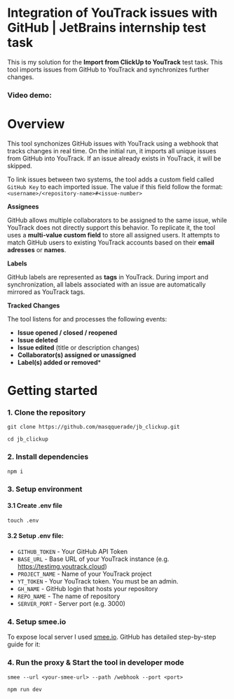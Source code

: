 # Integration of YouTrack issues with GitHub | JetBrains internship test task
This is my solution for the **Import from ClickUp to YouTrack** test task. This tool imports issues from GitHub to YouTrack and synchronizes further changes.

### Video demo:

# Overview
This tool synchonizes GitHub issues with YouTrack using a webhook that tracks changes in real time.
On the initial run, it imports all unique issues from GitHub into YouTrack.
If an issue already exists in YouTrack, it will be skipped.

To link issues between two systems, the tool adds a custom field called `GitHub Key` to each imported issue. The value if this field follow the format: `<username>/<repository-name>#<issue-number>`

**Assignees**

GitHub allows multiple collaborators to be assigned to the same issue, while YouTrack does not directly support this behavior. To replicate it, the tool uses a **multi-value custom field** to store all assigned users. It attempts to match GitHub users to existing YouTrack accounts based on their **email adresses** or **names**.

**Labels**

GitHub labels are represented as **tags** in YouTrack. During import and synchronization, all labels associated with an issue are automatically mirrored as YouTrack tags.

**Tracked Changes**

The tool listens for and processes the following events:

- **Issue opened / closed / reopened**
- **Issue deleted**
- **Issue edited** (title or description changes)
- **Collaborator(s) assigned or unassigned**
- **Label(s) added or removed***

# Getting started
### 1. Clone the repository
`git clone https://github.com/masqquerade/jb_clickup.git`

`cd jb_clickup`

### 2. Install dependencies
`npm i`

### 3. Setup environment
#### 3.1 Create .env file
`touch .env`

#### 3.2 Setup .env file:
- `GITHUB_TOKEN` - Your GitHub API Token
- `BASE_URL` - Base URL of your YouTrack instance (e.g. https://testimg.youtrack.cloud)
- `PROJECT_NAME` - Name of your YouTrack project
- `YT_TOKEN` - Your YouTrack token. You must be an admin.
- `GH_NAME` - GitHub login that hosts your repository
- `REPO_NAME` - The name of repository
- `SERVER_PORT` - Server port (e.g. 3000)

### 4. Setup smee.io
To expose local server I used [smee.io](https://smee.io/). 
GitHub has detailed step-by-step guide for it: 

### 4. Run the proxy & Start the tool in developer mode
`smee --url <your-smee-url> --path /webhook --port <port>`

`npm run dev`

